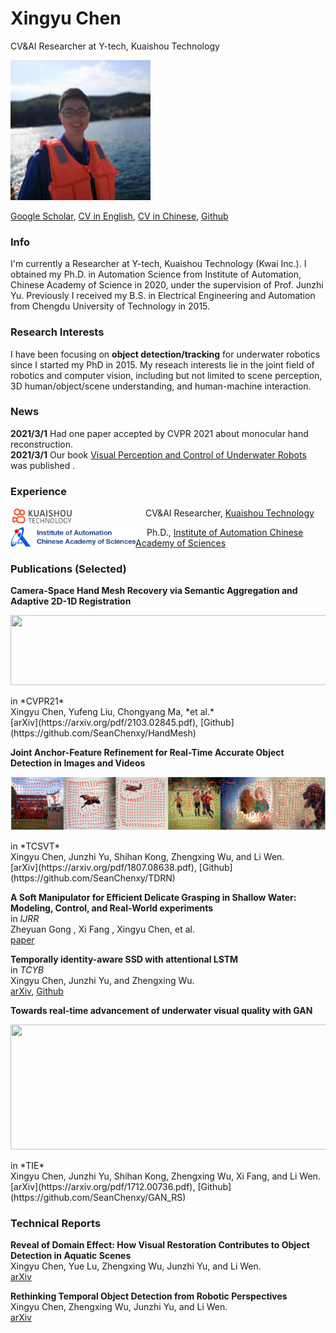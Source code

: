 # Xingyu Chen

CV&AI Researcher at Y-tech, Kuaishou Technology

<p align="left">
<img src="./img/photo.jpg" width="224" height="">
</p>

[Google Scholar](https://scholar.google.com/citations?user=YurWtIEAAAAJ&hl), 
[CV in English](), 
[CV in Chinese](), 
[Github](https://github.com/SeanChenxy)

### Info

I'm currently a Researcher at Y-tech, Kuaishou Technology (Kwai Inc.). I obtained my Ph.D. in Automation Science from Institute of Automation, Chinese Academy of Science in 2020, under the supervision of Prof. Junzhi Yu. Previously I received my B.S. in Electrical Engineering and Automation from Chengdu University of Technology in 2015.

### Research Interests

I have been focusing on **object detection/tracking** for underwater robotics since I started my PhD in 2015. My reseach interests lie in the joint field of robotics and computer vision, including but not limited to scene perception, 3D human/object/scene understanding, and human-machine interaction.

### News

**2021/3/1** Had one paper accepted by CVPR 2021 about monocular hand reconstruction.
<br/>**2021/3/1** Our book [Visual Perception and Control of Underwater Robots](https://www.routledge.com/Visual-Perception-and-Control-of-Underwater-Robots/Yu-Chen-Kong/p/book/9780367695781) was published .

### Experience

<img align="left" src="img/logo_Kuaishou.png" width="100"> 

&emsp;&emsp;&emsp;&emsp;&emsp;&emsp;&emsp;&emsp; CV&AI Researcher, [Kuaishou Technology](https://www.kwai.com/)

<img align="left" src="img/logo_IA.jpg" width="200"> 

&emsp; Ph.D., [Institute of Automation Chinese Academy of Sciences](http://english.ia.cas.cn/)




### Publications (Selected)

**Camera-Space Hand Mesh Recovery via Semantic Aggregation and Adaptive 2D-1D Registration**
<p align="left">
<img src="./img/cmr.gif" width="672" height="112">
</p>
in *CVPR21*
<br/>Xingyu Chen, Yufeng Liu, Chongyang Ma, *et al.*
<br/>[arXiv](https://arxiv.org/pdf/2103.02845.pdf), [Github](https://github.com/SeanChenxy/HandMesh)

**Joint Anchor-Feature Refinement for Real-Time Accurate Object Detection in Images and Videos**
<p align="left">
<img src="./img/tdrn.jpg" width="672" height="">
</p>
in *TCSVT*
<br/>Xingyu Chen, Junzhi Yu, Shihan Kong, Zhengxing Wu, and Li Wen.
<br/>[arXiv](https://arxiv.org/pdf/1807.08638.pdf), [Github](https://github.com/SeanChenxy/TDRN)

**A Soft Manipulator for Efficient Delicate Grasping in Shallow Water: Modeling, Control, and Real-World experiments**
<br/>in *IJRR*
<br/>Zheyuan Gong , Xi Fang , Xingyu Chen, et al.
<br/>[paper](https://softrobotics.buaa.edu.cn/Download/2020/2020-IJRR-Gongzheyuan.pdf)

**Temporally identity-aware SSD with attentional LSTM**
<br/>in *TCYB*
<br/>Xingyu Chen, Junzhi Yu, and Zhengxing Wu.
<br/>[arXiv](https://arxiv.org/pdf/1803.00197.pdf), [Github](https://github.com/SeanChenxy/TSSD-OTA)

**Towards real-time advancement of underwater visual quality with GAN**
<p align="left">
<img src="./img/ganrs.gif" width="672" height="200">
</p>
in *TIE*
<br/>Xingyu Chen, Junzhi Yu, Shihan Kong, Zhengxing Wu, Xi Fang, and Li Wen.
<br/>[arXiv](https://arxiv.org/pdf/1712.00736.pdf), [Github](https://github.com/SeanChenxy/GAN_RS)


### Technical Reports

**Reveal of Domain Effect: How Visual Restoration Contributes to Object Detection in Aquatic Scenes**
<br/>Xingyu Chen, Yue Lu, Zhengxing Wu, Junzhi Yu, and Li Wen.
[<br/>arXiv](https://arxiv.org/pdf/2003.01913.pdf)

**Rethinking Temporal Object Detection from Robotic Perspectives**
<br/>Xingyu Chen, Zhengxing Wu, Junzhi Yu, and Li Wen.
<br/>[arXiv](https://arxiv.org/pdf/1912.10406.pdf)


